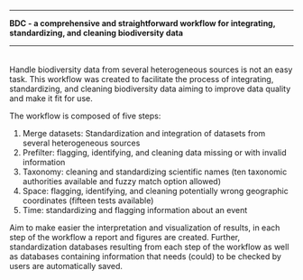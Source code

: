 ------------------------------------------------------------------------

**BDC - a comprehensive and straightforward workflow for integrating, standardizing, and cleaning biodiversity data**

------------------------------------------------------------------------

<img src="images/logo4_branco.png" width="4.8cm"/>

Handle biodiversity data from several heterogeneous sources is not an easy task. This workflow was created to facilitate the process of integrating, standardizing, and cleaning biodiversity data aiming to improve data quality and make it fit for use.

The workflow is composed of five steps:

1.  Merge datasets: Standardization and integration of datasets from several heterogeneous sources
2.  Prefilter: flagging, identifying, and cleaning data missing or with invalid information
3.  Taxonomy: cleaning and standardizing scientific names (ten taxonomic authorities available and fuzzy match option allowed)
4.  Space: flagging, identifying, and cleaning potentially wrong geographic coordinates (fifteen tests available)
5.  Time: standardizing and flagging information about an event

Aim to make easier the interpretation and visualization of results, in each step of the workflow a report and figures are created. Further, standardization databases resulting from each step of the workflow as well as databases containing information that needs (could) to be checked by users are automatically saved.
